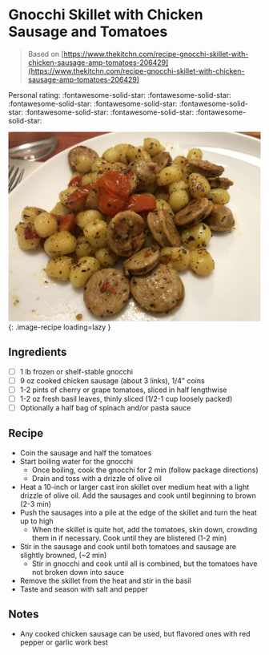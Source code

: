 # Gnocchi Skillet with Chicken Sausage and Tomatoes

> Based on [https://www.thekitchn.com/recipe-gnocchi-skillet-with-chicken-sausage-amp-tomatoes-206429](https://www.thekitchn.com/recipe-gnocchi-skillet-with-chicken-sausage-amp-tomatoes-206429)

<!-- {cts} rating=5; (User can specify rating on scale of 1-5) -->

Personal rating: :fontawesome-solid-star: :fontawesome-solid-star: :fontawesome-solid-star: :fontawesome-solid-star: :fontawesome-solid-star: :fontawesome-solid-star: :fontawesome-solid-star: :fontawesome-solid-star:

<!-- {cte} -->

<!-- {cts} name_image=gnocchi_skillet_with_chicken_sausage_and_tomatoes.jpeg; (User can specify image name) -->

![gnocchi_skillet_with_chicken_sausage_and_tomatoes.jpeg](./gnocchi_skillet_with_chicken_sausage_and_tomatoes.jpeg){: .image-recipe loading=lazy }

<!-- {cte} -->

## Ingredients

- [ ] 1 lb frozen or shelf-stable gnocchi
- [ ] 9 oz cooked chicken sausage (about 3 links), 1/4" coins
- [ ] 1-2 pints of cherry or grape tomatoes, sliced in half lengthwise
- [ ] 1-2 oz fresh basil leaves, thinly sliced (1/2-1 cup loosely packed)
- [ ] Optionally a half bag of spinach and/or pasta sauce

## Recipe

- Coin the sausage and half the tomatoes
- Start boiling water for the gnocchi
    - Once boiling, cook the gnocchi for 2 min (follow package directions)
    - Drain and toss with a drizzle of olive oil
- Heat a 10-inch or larger cast iron skillet over medium heat with a light drizzle of olive oil. Add the sausages and cook until beginning to brown (2-3 min)
- Push the sausages into a pile at the edge of the skillet and turn the heat up to high
    - When the skillet is quite hot, add the tomatoes, skin down, crowding them in if necessary. Cook until they are blistered (1-2 min)
- Stir in the sausage and cook until both tomatoes and sausage are slightly browned, (~2 min)
    - Stir in gnocchi and cook until all is combined, but the tomatoes have not broken down into sauce
- Remove the skillet from the heat and stir in the basil
- Taste and season with salt and pepper

## Notes

- Any cooked chicken sausage can be used, but flavored ones with red pepper or garlic work best
